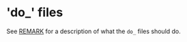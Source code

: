 # 'do_' files

See [REMARK](https://github.com/econ-ark/REMARK) for a description of what the `do_` files should do.
